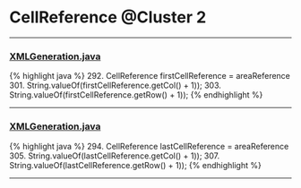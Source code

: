 # CellReference @Cluster 2

***

### [XMLGeneration.java](https://searchcode.com/codesearch/view/110498474/)
{% highlight java %}
292. CellReference firstCellReference = areaReference
301.     String.valueOf(firstCellReference.getCol() + 1));
303.     String.valueOf(firstCellReference.getRow() + 1));
{% endhighlight %}

***

### [XMLGeneration.java](https://searchcode.com/codesearch/view/110498474/)
{% highlight java %}
294. CellReference lastCellReference = areaReference
305.     String.valueOf(lastCellReference.getCol() + 1));
307.     String.valueOf(lastCellReference.getRow() + 1));
{% endhighlight %}

***


